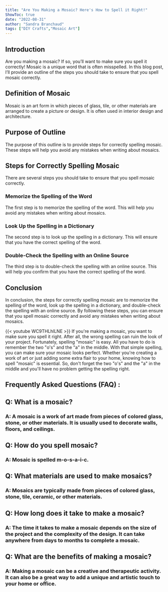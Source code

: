 ```yaml
---
title: "Are You Making a Mosaic? Here's How to Spell it Right!"
ShowToc: true 
date: "2022-08-31"
author: "Sandra Branchaud" 
tags: ["DIY Crafts","Mosaic Art"]
---
```

## Introduction 
Are you making a mosaic? If so, you’ll want to make sure you spell it correctly! Mosaic is a unique word that is often misspelled. In this blog post, I’ll provide an outline of the steps you should take to ensure that you spell mosaic correctly. 

## Definition of Mosaic 
Mosaic is an art form in which pieces of glass, tile, or other materials are arranged to create a picture or design. It is often used in interior design and architecture. 

## Purpose of Outline 
The purpose of this outline is to provide steps for correctly spelling mosaic. These steps will help you avoid any mistakes when writing about mosaics. 

## Steps for Correctly Spelling Mosaic 
There are several steps you should take to ensure that you spell mosaic correctly. 

### Memorize the Spelling of the Word 
The first step is to memorize the spelling of the word. This will help you avoid any mistakes when writing about mosaics. 

### Look Up the Spelling in a Dictionary 
The second step is to look up the spelling in a dictionary. This will ensure that you have the correct spelling of the word. 

### Double-Check the Spelling with an Online Source 
The third step is to double-check the spelling with an online source. This will help you confirm that you have the correct spelling of the word. 

## Conclusion 
In conclusion, the steps for correctly spelling mosaic are to memorize the spelling of the word, look up the spelling in a dictionary, and double-check the spelling with an online source. By following these steps, you can ensure that you spell mosaic correctly and avoid any mistakes when writing about mosaics.

{{< youtube WC9THLhlLNE >}} 
If you're making a mosaic, you want to make sure you spell it right. After all, the wrong spelling can ruin the look of your project. Fortunately, spelling "mosaic" is easy. All you have to do is remember the two "o's" and the "a" in the middle. With that simple spelling, you can make sure your mosaic looks perfect. Whether you're creating a work of art or just adding some extra flair to your home, knowing how to spell "mosaic" is essential. So, don't forget the two "o's" and the "a" in the middle and you'll have no problem getting the spelling right.

## Frequently Asked Questions (FAQ) :
<h2>Q: What is a mosaic?</h2>

<h3>A: A mosaic is a work of art made from pieces of colored glass, stone, or other materials. It is usually used to decorate walls, floors, and ceilings.</h3>

<h2>Q: How do you spell mosaic?</h2>

<h3>A: Mosaic is spelled m-o-s-a-i-c.</h3>

<h2>Q: What materials are used to make mosaics?</h2>

<h3>A: Mosaics are typically made from pieces of colored glass, stone, tile, ceramic, or other materials.</h3>

<h2>Q: How long does it take to make a mosaic?</h2>

<h3>A: The time it takes to make a mosaic depends on the size of the project and the complexity of the design. It can take anywhere from days to months to complete a mosaic.</h3>

<h2>Q: What are the benefits of making a mosaic?</h2>

<h3>A: Making a mosaic can be a creative and therapeutic activity. It can also be a great way to add a unique and artistic touch to your home or office.</h3>





